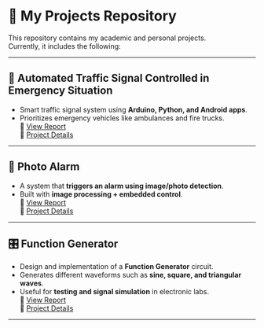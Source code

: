 # 📂 My Projects Repository

This repository contains my academic and personal projects.  
Currently, it includes the following:

---

## 🚦 Automated Traffic Signal Controlled in Emergency Situation
- Smart traffic signal system using **Arduino, Python, and Android apps**.  
- Prioritizes emergency vehicles like ambulances and fire trucks.  
📄 [View Report](automated-traffic-signal/DOC-20250423-WA0001..pdf)  
🔗 [Project Details](automated-traffic-signal/README.md)

---

## 📸 Photo Alarm
- A system that **triggers an alarm using image/photo detection**.  
- Built with **image processing + embedded control**.  
📄 [View Report](photo-alarm/PhotoAlarm_Report.pdf)  
🔗 [Project Details](photo-alarm/README.md)

---

## 🎛️ Function Generator
- Design and implementation of a **Function Generator** circuit.  
- Generates different waveforms such as **sine, square, and triangular waves**.  
- Useful for **testing and signal simulation** in electronic labs.  
📄 [View Report](function-generator/FunctionGenerator_Report.pdf)  
🔗 [Project Details](function-generator/README.md)

---


